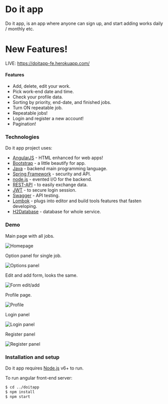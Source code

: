 # Do it app
Do it app, is an app where anyone can sign up, and start adding works daily / monthly etc. 

# New Features!

LIVE: https://doitapp-fe.herokuapp.com/

#### Features

  - Add, delete, edit your work.
  - Pick work-end date and time.
  - Check your profile data.
  - Sorting by priority, end-date, and finished jobs.
  - Turn ON repeatable job.
  - Repeatable jobs!
  - Login and register a new account!
  - Pagination!
  

### Technologies

Do it app project uses:

* [AngularJS] - HTML enhanced for web apps!
* [Bootstrap] - a little beautify for app.
* [Java] - backend main programming language.
* [Spring Framework] - security and API.
* [node.js] - evented I/O for the backend.
* [REST-API] - to easily exchange data.
* [JWT] - to secure login session.
* [Swagger] - API testing.
* [Lombok] - plugs into editor and build tools features that fasten developing.
* [H2Database] - database for whole service.

### Demo

Main page with all jobs.

![Homepage](https://github.com/dnowo/doitapp-be/blob/master/images/home.png)

Option panel for single job.

![Options panel](https://github.com/dnowo/doitapp-be/blob/master/images/option.png)

Edit and add form, looks the same.

![Form edit/add](https://github.com/dnowo/doitapp-be/blob/master/images/form.png)

Profile page.

![Profile](https://github.com/dnowo/doitapp-be/blob/master/images/profile.png)

Login panel

![Login panel](https://github.com/dnowo/doitapp-be/blob/master/images/login.png)

Register panel

![Register panel](https://github.com/dnowo/doitapp-be/blob/master/images/register.png)



### Installation and setup

Do it app requires [Node.js](https://nodejs.org/) v6+ to run.

To run angular front-end server:

```sh
$ cd ../doitapp
$ npm install
$ npm start
```

   [node.js]: <http://nodejs.org>
   [AngularJS]: <http://angularjs.org>
   [Bootstrap]: <https://getbootstrap.com>
   [Java]: <http://www.java.com>
   [REST-API]: <https://restfulapi.net>
   [Spring Framework]: <http://spring.io>
   [JWT]: <https://jwt.io>
   [Swagger]: <https://swagger.io>
   [Lombok]: <https://projectlombok.org>
   [H2Database]: <http://www.h2database.com>


##
